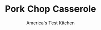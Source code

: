 ---
layout: ../../layouts/MarkdownPostLayout.astro
title: Pork Chop Casserole
author: America's Test Kitchen
pubDate: 2023-03-15
description: "Odd as a casserole based on pork chops might sound, this rustic recipe had our tasters clamoring for more."
image_url: https://res.cloudinary.com/hksqkdlah/image/upload/ar_1:1,c_fill,dpr_2.0,f_auto,fl_lossy.progressive.strip_profile,g_faces:auto,q_auto:low,w_344/19039_sfs-porkchopcasserole-4
tags: ["Main Courses","Cheese","Pork","Casseroles"]
calories: 3316
protein: 36
carbohydrates: 29
fats: 
fiber: 7
ingredients: ["4 slices, hearty white sandwich bread, torn into 1-inch pieces","1 ounce, Parmesan cheese, grated (1/2 cup)","4 tablespoons, unsalted butter","2 tablespoons, chopped fresh sage",", Salt and pepper","4 (8- to 10-ounce), bone-in blade-cut pork chops, about 1 inch thick, bones removed, trimmed","1 head, green cabbage (2 pounds), cored and sliced 1/2 inch thick","4 , carrots, peeled and cut into 1/2-inch pieces","1 , onion, halved and sliced thin","4 , garlic cloves, minced","1 tablespoon, minced fresh thyme","2 tablespoons, all-purpose flour","1/2 cup, dry white wine","1/2 cup, heavy cream"]
serves: 6
time: "2¾ hours"
instructions: ["Adjust oven rack to middle position and heat oven to 300 degrees. Process bread, Parmesan, 2 tablespoons butter, 1 tablespoon sage, ½ teaspoon salt, and ½ teaspoon pepper in food processor until coarsely ground, about 8 pulses; set aside. Pat chops dry with paper towels and season with salt and pepper. Melt remaining 2 tablespoons butter in Dutch oven over medium-high heat. Add chops and cook until well browned, about 4 minutes per side. Transfer chops to cutting board, halve crosswise, and place in 13 by 9-inch baking dish.","Add cabbage, carrots, onion, ½ teaspoon salt, and ½ teaspoon pepper to now-empty pot and cook, covered, until cabbage is wilted, 7 to 10 minutes. Remove lid and continue to cook until onion is browned and moisture has evaporated, about 5 minutes.","Add garlic, thyme, and remaining 1 tablespoon sage and cook until fragrant, about 30 seconds. Add flour and cook for 1 minute. Add wine and cream, bring to boil, and cook until thickened, about 1 minute. Pour cabbage mixture over chops and cover dish with aluminum foil. Bake until chops are tender, about 1 hour.","Remove foil, increase oven to 425 degrees, and continue to cook until top of casserole is browned, about 15 minutes. Top casserole with breadcrumb mixture and continue to bake until golden brown, about 15 minutes. Let casserole cool for 15 minutes. Serve."]
nutrition: ["976 mg Potassium","467 mg Phosphorus","346 mg Calcium","3 mg Iron","89 mg Magnesium","1074 mg Sodium","3 mg Zinc","31 g Fat","10 mg Niacin (B3)","9 g Monounsaturated","2 g Polyunsaturated","60 mg Vitamin C","143 mg Cholesterol","15 g Saturated","7 g Fiber","7 µg Folic acid","97 µg Folate (food)","9 g Sugars","170 µg Vitamin K","316 g Water","29 g Carbs","111 µg Folate equivalent (total)","36 g Protein","1 mg Vitamin E","1 mg Vitamin B6","530 µg Vitamin A","552 kcal Energy","3316 calories"]
notes: "The chops can fit in the pot in one batch."
---